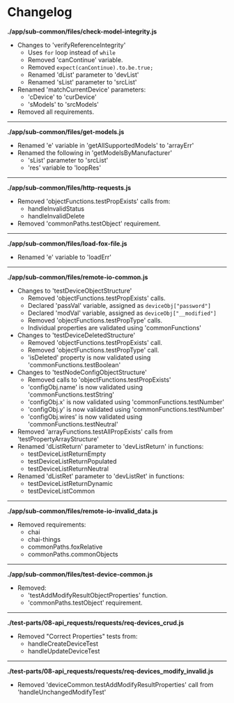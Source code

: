 # Changelog

**./app/sub-common/files/check-model-integrity.js**
* Changes to 'verifyReferenceIntegrity'
	* Uses `for` loop instead of `while`
	* Removed 'canContinue' variable.
	* Removed `expect(canContinue).to.be.true;`
	* Renamed 'dList' parameter to 'devList'
	* Renamed 'sList' parameter to 'srcList'
* Renamed 'matchCurrentDevice' parameters:
	* 'cDevice' to 'curDevice'
	* 'sModels' to 'srcModels'
* Removed all requirements.

---

**./app/sub-common/files/get-models.js**
* Renamed 'e' variable in 'getAllSupportedModels' to 'arrayErr'
* Renamed the following in 'getModelsByManufacturer'
	* 'sList' parameter to 'srcList'
	* 'res' variable to 'loopRes'

---

**./app/sub-common/files/http-requests.js**
* Removed 'objectFunctions.testPropExists' calls from:
	* handleInvalidStatus
	* handleInvalidDelete
* Removed 'commonPaths.testObject' requirement.

---

**./app/sub-common/files/load-fox-file.js**
* Renamed 'e' variable to 'loadErr'

---

**./app/sub-common/files/remote-io-common.js**
* Changes to 'testDeviceObjectStructure'
	* Removed 'objectFunctions.testPropExists' calls.
	* Declared 'passVal' variable, assigned as `deviceObj["password"]`
	* Declared 'modVal' variable, assigned as `deviceObj["__modified"]`
	* Removed 'objectFunctions.testPropType' calls.
	* Individual properties are validated using 'commonFunctions'
* Changes to 'testDeviceDeletedStructure'
	* Removed 'objectFunctions.testPropExists' call.
	* Removed 'objectFunctions.testPropType' call.
	* 'isDeleted' property is now validated using 'commonFunctions.testBoolean'
* Changes to 'testNodeConfigObjectStructure'
	* Removed calls to 'objectFunctions.testPropExists'
	* 'configObj.name' is now validated using 'commonFunctions.testString'
	* 'configObj.x' is now validated using 'commonFunctions.testNumber'
	* 'configObj.y' is now validated using 'commonFunctions.testNumber'
	* 'configObj.wires' is now validated using 'commonFunctions.testNeutral'
* Removed 'arrayFunctions.testAllPropExists' calls from 'testPropertyArrayStructure'
* Renamed 'dListReturn' parameter to 'devListReturn' in functions:
	* testDeviceListReturnEmpty
	* testDeviceListReturnPopulated
	* testDeviceListReturnNeutral
* Renamed 'dListRet' parameter to 'devListRet' in functions:
	* testDeviceListReturnDynamic
	* testDeviceListCommon

---

**./app/sub-common/files/remote-io-invalid_data.js**
* Removed requirements:
	* chai
	* chai-things
	* commonPaths.foxRelative
	* commonPaths.commonObjects

---

**./app/sub-common/files/test-device-common.js**
* Removed:
	* 'testAddModifyResultObjectProperties' function.
	* 'commonPaths.testObject' requirement.

---

**./test-parts/08-api_requests/requests/req-devices_crud.js**
* Removed "Correct Properties" tests from:
	* handleCreateDeviceTest
	* handleUpdateDeviceTest

---

**./test-parts/08-api_requests/requests/req-devices_modify_invalid.js**
* Removed 'deviceCommon.testAddModifyResultProperties' call from 'handleUnchangedModifyTest'